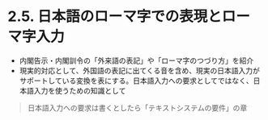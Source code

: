 # 2.5. 日本語のローマ字での表現とローマ字入力
- 内閣告示・内閣訓令の「外来語の表記」や「ローマ字のつづり方」を紹介
- 現実的対応として、外国語の表記に出てくる音を含め、現実の日本語入力がサポートしている変換を表にする。日本語入力への要求としてではなく、日本語入力を使うための知識として
> 日本語入力への要求は書くとしたら「テキストシステムの要件」の章
